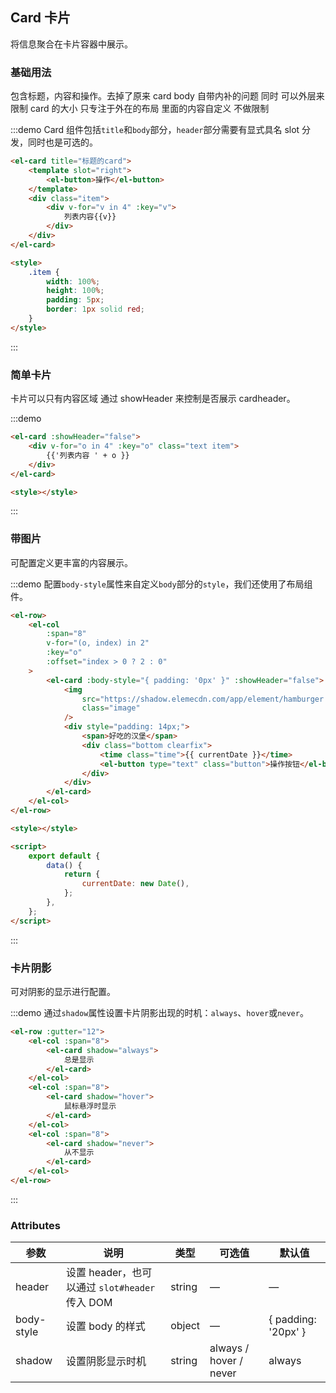 ## Card 卡片

将信息聚合在卡片容器中展示。

### 基础用法

包含标题，内容和操作。去掉了原来 card body 自带内补的问题 同时 可以外层来限制 card 的大小 只专注于外在的布局
里面的内容自定义 不做限制

:::demo Card 组件包括`title`和`body`部分，`header`部分需要有显式具名 slot 分发，同时也是可选的。

```html
<el-card title="标题的card">
	<template slot="right">
		<el-button>操作</el-button>
	</template>
	<div class="item">
		<div v-for="v in 4" :key="v">
			列表内容{{v}}
		</div>
	</div>
</el-card>

<style>
	.item {
		width: 100%;
		height: 100%;
		padding: 5px;
		border: 1px solid red;
	}
</style>
```

:::

### 简单卡片

卡片可以只有内容区域 通过 showHeader 来控制是否展示 cardheader。

:::demo

```html
<el-card :showHeader="false">
	<div v-for="o in 4" :key="o" class="text item">
		{{'列表内容 ' + o }}
	</div>
</el-card>

<style></style>
```

:::

### 带图片

可配置定义更丰富的内容展示。

:::demo 配置`body-style`属性来自定义`body`部分的`style`，我们还使用了布局组件。

```html
<el-row>
	<el-col
		:span="8"
		v-for="(o, index) in 2"
		:key="o"
		:offset="index > 0 ? 2 : 0"
	>
		<el-card :body-style="{ padding: '0px' }" :showHeader="false">
			<img
				src="https://shadow.elemecdn.com/app/element/hamburger.9cf7b091-55e9-11e9-a976-7f4d0b07eef6.png"
				class="image"
			/>
			<div style="padding: 14px;">
				<span>好吃的汉堡</span>
				<div class="bottom clearfix">
					<time class="time">{{ currentDate }}</time>
					<el-button type="text" class="button">操作按钮</el-button>
				</div>
			</div>
		</el-card>
	</el-col>
</el-row>

<style></style>

<script>
	export default {
		data() {
			return {
				currentDate: new Date(),
			};
		},
	};
</script>
```

:::

### 卡片阴影

可对阴影的显示进行配置。

:::demo 通过`shadow`属性设置卡片阴影出现的时机：`always`、`hover`或`never`。

```html
<el-row :gutter="12">
	<el-col :span="8">
		<el-card shadow="always">
			总是显示
		</el-card>
	</el-col>
	<el-col :span="8">
		<el-card shadow="hover">
			鼠标悬浮时显示
		</el-card>
	</el-col>
	<el-col :span="8">
		<el-card shadow="never">
			从不显示
		</el-card>
	</el-col>
</el-row>
```

:::

### Attributes

| 参数       | 说明                                           | 类型   | 可选值                 | 默认值              |
| ---------- | ---------------------------------------------- | ------ | ---------------------- | ------------------- |
| header     | 设置 header，也可以通过 `slot#header` 传入 DOM | string | —                      | —                   |
| body-style | 设置 body 的样式                               | object | —                      | { padding: '20px' } |
| shadow     | 设置阴影显示时机                               | string | always / hover / never | always              |
